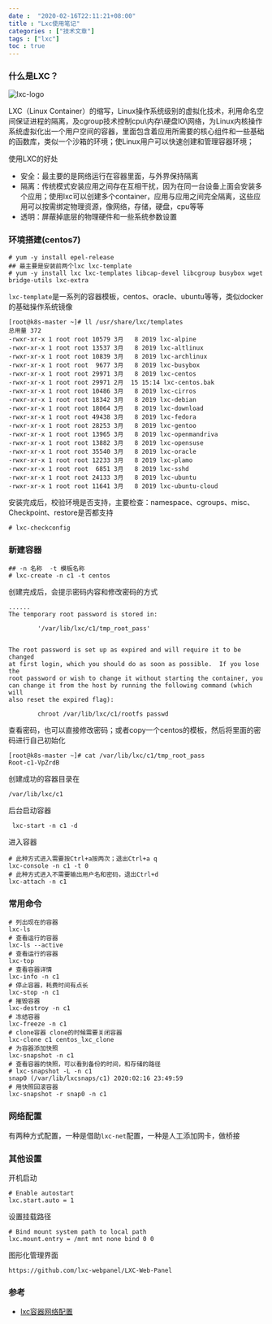 ```yaml
---
date :  "2020-02-16T22:11:21+08:00" 
title : "Lxc使用笔记" 
categories : ["技术文章"] 
tags : ["lxc"] 
toc : true
---
```


### 什么是LXC？

![lxc-logo](/img/lxc/lxc-logo.png)

LXC（Linux Container）的缩写，Linux操作系统级别的虚拟化技术，利用命名空间保证进程的隔离，及cgroup技术控制cpu\内存\硬盘IO\网络，为Linux内核操作系统虚拟化出一个用户空间的容器，里面包含着应用所需要的核心组件和一些基础的函数库，类似一个沙箱的环境；使Linux用户可以快速创建和管理容器环境；

使用LXC的好处

- 安全：最主要的是网络运行在容器里面，与外界保持隔离
- 隔离：传统模式安装应用之间存在互相干扰，因为在同一台设备上面会安装多个应用；使用lxc可以创建多个container，应用与应用之间完全隔离，这些应用可以按需绑定物理资源，像网络，存储，硬盘，cpu等等
- 透明：屏蔽掉底层的物理硬件和一些系统参数设置

### 环境搭建(centos7)

```
# yum -y install epel-release
## 最主要是安装前两个lxc lxc-template
# yum -y install lxc lxc-templates libcap-devel libcgroup busybox wget bridge-utils lxc-extra
```

`lxc-template`是一系列的容器模板，centos、oracle、ubuntu等等，类似docker的基础操作系统镜像

```
[root@k8s-master ~]# ll /usr/share/lxc/templates
总用量 372
-rwxr-xr-x 1 root root 10579 3月   8 2019 lxc-alpine
-rwxr-xr-x 1 root root 13537 3月   8 2019 lxc-altlinux
-rwxr-xr-x 1 root root 10839 3月   8 2019 lxc-archlinux
-rwxr-xr-x 1 root root  9677 3月   8 2019 lxc-busybox
-rwxr-xr-x 1 root root 29971 3月   8 2019 lxc-centos
-rwxr-xr-x 1 root root 29971 2月  15 15:14 lxc-centos.bak
-rwxr-xr-x 1 root root 10486 3月   8 2019 lxc-cirros
-rwxr-xr-x 1 root root 18342 3月   8 2019 lxc-debian
-rwxr-xr-x 1 root root 18064 3月   8 2019 lxc-download
-rwxr-xr-x 1 root root 49438 3月   8 2019 lxc-fedora
-rwxr-xr-x 1 root root 28253 3月   8 2019 lxc-gentoo
-rwxr-xr-x 1 root root 13965 3月   8 2019 lxc-openmandriva
-rwxr-xr-x 1 root root 13882 3月   8 2019 lxc-opensuse
-rwxr-xr-x 1 root root 35540 3月   8 2019 lxc-oracle
-rwxr-xr-x 1 root root 12233 3月   8 2019 lxc-plamo
-rwxr-xr-x 1 root root  6851 3月   8 2019 lxc-sshd
-rwxr-xr-x 1 root root 24133 3月   8 2019 lxc-ubuntu
-rwxr-xr-x 1 root root 11641 3月   8 2019 lxc-ubuntu-cloud
```

安装完成后，校验环境是否支持，主要检查：namespace、cgroups、misc、Checkpoint、restore是否都支持

```
# lxc-checkconfig
```

### 新建容器

```
## -n 名称  -t 模板名称
# lxc-create -n c1 -t centos
```

创建完成后，会提示密码内容和修改密码的方式

```
......
The temporary root password is stored in:

        '/var/lib/lxc/c1/tmp_root_pass'


The root password is set up as expired and will require it to be changed
at first login, which you should do as soon as possible.  If you lose the
root password or wish to change it without starting the container, you
can change it from the host by running the following command (which will
also reset the expired flag):

        chroot /var/lib/lxc/c1/rootfs passwd
```

查看密码，也可以直接修改密码；或者copy一个centos的模板，然后将里面的密码进行自己初始化

```
[root@k8s-master ~]# cat /var/lib/lxc/c1/tmp_root_pass 
Root-c1-VpZrdB
```

创建成功的容器目录在

```
/var/lib/lxc/c1
```

后台启动容器

```
 lxc-start -n c1 -d
```

进入容器

```
# 此种方式进入需要按Ctrl+a按两次；退出Ctrl+a q
lxc-console -n c1 -t 0
# 此种方式进入不需要输出用户名和密码，退出Ctrl+d
lxc-attach -n c1
```

### 常用命令

```
# 列出现在的容器
lxc-ls
# 查看运行的容器
lxc-ls --active
# 查看运行的容器
lxc-top
# 查看容器详情
lxc-info -n c1
# 停止容器，耗费时间有点长
lxc-stop -n c1
# 摧毁容器
lxc-destroy -n c1
# 冻结容器
lxc-freeze -n c1
# clone容器 clone的时候需要关闭容器
lxc-clone c1 centos_lxc_clone
# 为容器添加快照
lxc-snapshot -n c1
# 查看容器的快照，可以看到备份的时间，和存储的路径
# lxc-snapshot -L -n c1
snap0 (/var/lib/lxcsnaps/c1) 2020:02:16 23:49:59
# 用快照回滚容器
lxc-snapshot -r snap0 -n c1
```

### 网络配置

有两种方式配置，一种是借助`lxc-net`配置，一种是人工添加网卡，做桥接

### 其他设置

开机启动

```
# Enable autostart
lxc.start.auto = 1
```

设置挂载路径

```
# Bind mount system path to local path
lxc.mount.entry = /mnt mnt none bind 0 0
```

图形化管理界面

```
https://github.com/lxc-webpanel/LXC-Web-Panel
```

### 参考

- [lxc容器网络配置](https://www.thegeekdiary.com/how-to-set-external-network-for-containers-in-linux-containers-lxc/)